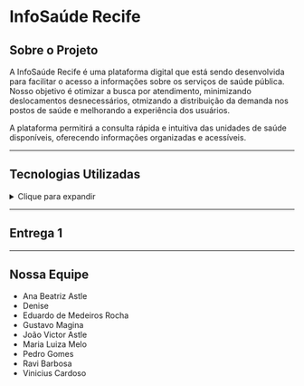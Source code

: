 # InfoSaúde Recife

## Sobre o Projeto
A InfoSaúde Recife é uma plataforma digital que está sendo desenvolvida para facilitar o acesso a informações sobre os serviços de saúde pública. Nosso objetivo é otimizar a busca por atendimento, minimizando deslocamentos desnecessários, otmizando a distribuição da demanda nos postos de saúde e melhorando a experiência dos usuários.

A plataforma permitirá a consulta rápida e intuitiva das unidades de saúde disponíveis, oferecendo informações organizadas e acessíveis.

___

## Tecnologias Utilizadas
<details> 
    <summary>Clique para expandir</summary>

- **Google Drive**: Armazenamento e compartilhamento de documentos do projeto.
- **Jira**: Organização e gerenciamento de tarefas.
- **WhatsApp**: Comunicação da equipe.
- **GitHub**: Versionamento do código e colaboração do desenvolvimento.
- **Google Sites**: Divulgação do projeto de forma clara e intuitiva para clientes.

</details>

___

## Entrega 1


___

## Nossa Equipe

- Ana Beatriz Astle
- Denise
- Eduardo de Medeiros Rocha
- Gustavo Magina
- João Victor Astle
- Maria Luiza Melo
- Pedro Gomes
- Ravi Barbosa
- Vinicius Cardoso
